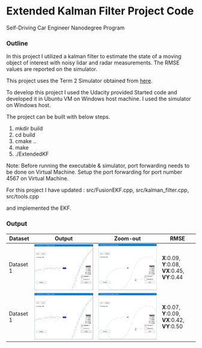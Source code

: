 # Extended Kalman Filter Project Code
Self-Driving Car Engineer Nanodegree Program

### Outline
In this project I utilized a kalman filter to estimate the state of a moving object of interest with noisy lidar and radar measurements. The RMSE values are reported on the simulator. 

This project uses the Term 2 Simulator obtained from [here](https://github.com/udacity/self-driving-car-sim/releases).

To develop this project I used the Udacity provided Started code and developed it in Ubuntu VM on Windows host machine. I used the simulator on Windows host.

The project can be built with below steps.

1. mkdir build
2. cd build
3. cmake ..
4. make
5. ./ExtendedKF

Note: Before running the executable & simulator, port forwarding needs to be done on Virtual Machine. Setup the port forwarding for port number 4567 on Virtual Machine.

For this project I have updated :
src/FusionEKF.cpp, 
src/kalman_filter.cpp, 
src/tools.cpp

and implemented the EKF.

### Output

|Dataset| Output | Zoom-out |RMSE|
|--------|----------|----|-----|
|Dataset 1|![dataset1](images/dataset1_output.png)|![dataset1 zoomout](images/dataset1_zoomout.png)| **X**:0.09, **Y**:0.08, **VX**:0.45, **VY**:0.44 |
|Dataset 1|![dataset2](images/dataset1_output.png)|![dataset2 zoomout](images/dataset1_zoomout.png)| **X**:0.07, **Y**:0.09, **VX**:0.42, **VY**:0.50 |


